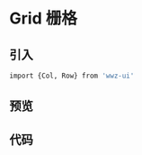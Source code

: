 # Grid 栅格

## 引入 

```bash
import {Col, Row} from 'wwz-ui'
```

## 预览

<ClientOnly>
<grid-demo/> 
</ClientOnly>

## 代码

```vue

```
